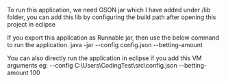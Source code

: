 To run this application, we need GSON jar which I have added under /lib folder, you can add this lib by configuring the build path after opening this project in eclipse

If you export this application as Runnable jar, then use the below command to run the application.
java -jar <your-jar-file> --config config.json --betting-amount <some-integer-value>

You can also directly run the application in eclipse if you add this VM arguments
eg:
--config C:\Users\CodingTest\src\config.json --betting-amount 100
